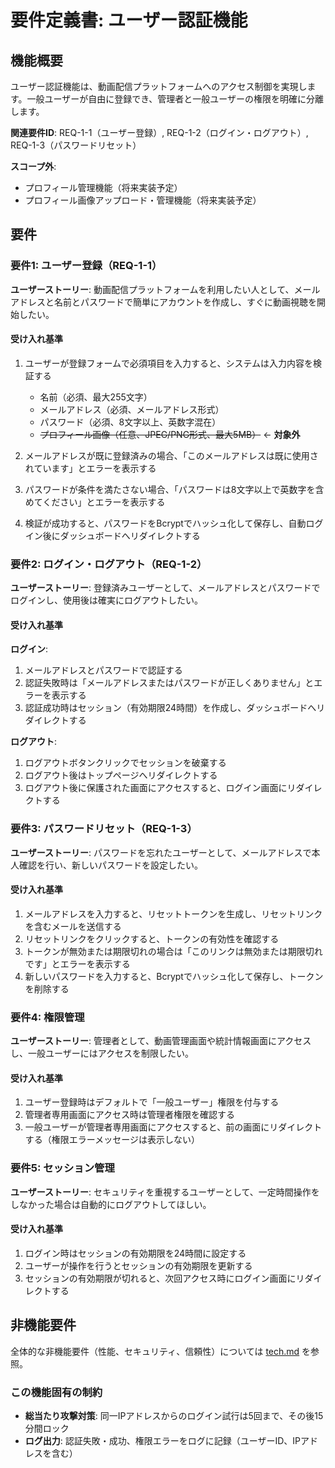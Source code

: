 # 要件定義書: ユーザー認証機能

## 機能概要

ユーザー認証機能は、動画配信プラットフォームへのアクセス制御を実現します。一般ユーザーが自由に登録でき、管理者と一般ユーザーの権限を明確に分離します。

**関連要件ID**: REQ-1-1（ユーザー登録）, REQ-1-2（ログイン・ログアウト）, REQ-1-3（パスワードリセット）

**スコープ外**:
- プロフィール管理機能（将来実装予定）
- プロフィール画像アップロード・管理機能（将来実装予定）

## 要件

### 要件1: ユーザー登録（REQ-1-1）

**ユーザーストーリー**: 動画配信プラットフォームを利用したい人として、メールアドレスと名前とパスワードで簡単にアカウントを作成し、すぐに動画視聴を開始したい。

#### 受け入れ基準

1. ユーザーが登録フォームで必須項目を入力すると、システムは入力内容を検証する
   - 名前（必須、最大255文字）
   - メールアドレス（必須、メールアドレス形式）
   - パスワード（必須、8文字以上、英数字混在）
   - ~~プロフィール画像（任意、JPEG/PNG形式、最大5MB）~~ ← **対象外**

2. メールアドレスが既に登録済みの場合、「このメールアドレスは既に使用されています」とエラーを表示する

3. パスワードが条件を満たさない場合、「パスワードは8文字以上で英数字を含めてください」とエラーを表示する

4. 検証が成功すると、パスワードをBcryptでハッシュ化して保存し、自動ログイン後にダッシュボードへリダイレクトする

### 要件2: ログイン・ログアウト（REQ-1-2）

**ユーザーストーリー**: 登録済みユーザーとして、メールアドレスとパスワードでログインし、使用後は確実にログアウトしたい。

#### 受け入れ基準

**ログイン**:
1. メールアドレスとパスワードで認証する
2. 認証失敗時は「メールアドレスまたはパスワードが正しくありません」とエラーを表示する
3. 認証成功時はセッション（有効期限24時間）を作成し、ダッシュボードへリダイレクトする

**ログアウト**:
1. ログアウトボタンクリックでセッションを破棄する
2. ログアウト後はトップページへリダイレクトする
3. ログアウト後に保護された画面にアクセスすると、ログイン画面にリダイレクトする

### 要件3: パスワードリセット（REQ-1-3）

**ユーザーストーリー**: パスワードを忘れたユーザーとして、メールアドレスで本人確認を行い、新しいパスワードを設定したい。

#### 受け入れ基準

1. メールアドレスを入力すると、リセットトークンを生成し、リセットリンクを含むメールを送信する
2. リセットリンクをクリックすると、トークンの有効性を確認する
3. トークンが無効または期限切れの場合は「このリンクは無効または期限切れです」とエラーを表示する
4. 新しいパスワードを入力すると、Bcryptでハッシュ化して保存し、トークンを削除する

### 要件4: 権限管理

**ユーザーストーリー**: 管理者として、動画管理画面や統計情報画面にアクセスし、一般ユーザーにはアクセスを制限したい。

#### 受け入れ基準

1. ユーザー登録時はデフォルトで「一般ユーザー」権限を付与する
2. 管理者専用画面にアクセス時は管理者権限を確認する
3. 一般ユーザーが管理者専用画面にアクセスすると、前の画面にリダイレクトする（権限エラーメッセージは表示しない）

### 要件5: セッション管理

**ユーザーストーリー**: セキュリティを重視するユーザーとして、一定時間操作をしなかった場合は自動的にログアウトしてほしい。

#### 受け入れ基準

1. ログイン時はセッションの有効期限を24時間に設定する
2. ユーザーが操作を行うとセッションの有効期限を更新する
3. セッションの有効期限が切れると、次回アクセス時にログイン画面にリダイレクトする

## 非機能要件

全体的な非機能要件（性能、セキュリティ、信頼性）については [tech.md](../../steering/tech.md) を参照。

### この機能固有の制約

- **総当たり攻撃対策**: 同一IPアドレスからのログイン試行は5回まで、その後15分間ロック
- **ログ出力**: 認証失敗・成功、権限エラーをログに記録（ユーザーID、IPアドレスを含む）
